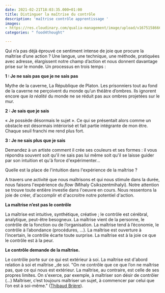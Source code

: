 ```yaml
---
date: 2021-02-21T18:03:35.000+01:00
title: Distinguer la maîtrise du contrôle
description: 'maîtrise contrôle apprentissage '
images:
- https://res.cloudinary.com/qualia-management/image/upload/v1675158666/tdf/DALL_E_2023-01-31_10.48.48_gz6dsf.png
categories: " food4thought"

---
```

Qui n’a pas déjà éprouvé ce sentiment intense de joie que procure la maîtrise d’une action ? Une langue, une technique, une méthode, pratiquées avec adresse, élargissent notre champ d’action et nous donnent davantage prise sur le monde. Un processus en trois temps :

**1 : Je ne sais pas que je ne sais pas**

Mythe de la caverne, La République de Platon. Les prisonniers tout au fond de la caverne ne perçoivent du monde qu’un théâtre d’ombres. Ils ignorent encore que _la réalité_ du monde ne se réduit pas aux ombres projetées sur le mur.

**2 : Je sais que je sais**

« Je possède désormais le sujet ». Ce qui se présentait alors comme un obstacle est désormais intériorisé et fait partie intégrante de mon être. Chaque seuil franchi me rend plus fort.

**3 : Je ne sais plus que je sais**

Demandez à un artiste comment il crée ses couleurs et ses formes : il vous répondra souvent soit qu'il ne sais pas lui même soit qu'il se laisse guider par son intuition et qu'à force d'expérimenter...

Quelle est la place de l'intuition dans l'expérience de la maîtrise ?

A travers une activité que nous maîtrisons et qui nous stimule dans la durée, nous faisons l'expérience du _flow_ (Mihaly Csikszentmihalyi). Notre attention se trouve toute entière investie dans l'oeuvre en cours. Nous ressentons la joie de créer, d'accomplir et d'accroitre notre potentiel d'action.

**La maîtrise n’est pas le contrôle**

La maîtrise est intuitive, synthétique, créative ; le contrôle est cérébral, analytique, peut-être besogneux. La maîtrise vient de la personne, le contrôle de la fonction ou de l’organisation. La maîtrise tend à l’économie, le contrôle à l’abondance (procédures, ...). La maîtrise est ouverture à l’incertain, le contrôle écarte toute surprise. La maîtrise est à la joie ce que le contrôle est à la peur.

**Le contrôle demande de la maîtrise.**

Le contrôle porte sur ce qui est extérieur à soi. La maîtrise est d'abord relation à soi et maîtrise _de soi. "On ne contrôle que ce que l’on ne maîtrise pas, que ce qui nous est extérieur. La maîtrise, au contraire, est celle de ses propres limites. On s'exerce, par exemple, à maîtriser son désir de contrôler (...) Maîtriser, c’est toujours maîtriser un sujet, à commencer par celui que l’on est à soi-même." ([Thibaud Brière](https://www.linkedin.com/feed/update/urn:li:activity:6659097040745824256/)).